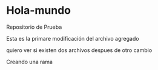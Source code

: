 # Hola-mundo
Repositorio de Prueba

Esta es la primare modificación del archivo agregado

quiero ver si existen dos archivos despues de otro cambio

Creando una rama
